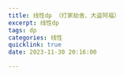 ```yaml
---
title: 线性dp （打家劫舍、大盗阿福）
excerpt: 线性dp
tags: dp
categories: 线性
quicklink: true
date: 2023-11-30 20:16:00

---
```

